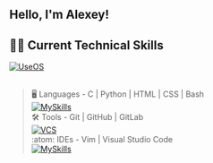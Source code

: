 ## Hello, I'm Alexey!

## 🧑‍💻 Current Technical Skills  
[![UseOS](https://skillicons.dev/icons?i=linux,windows,ubuntu)](https://skillicons.dev)  
<br>  
> :desktop_computer:  Languages - C | Python | HTML | CSS | Bash  
[![MySkills](https://skillicons.dev/icons?i=c,py,html,css,bash)](https://skillicons.dev)  
> :hammer_and_wrench:  Tools - Git | GitHub | GitLab  
[![VCS](https://skillicons.dev/icons?i=git,github,gitlab)](https://skillicons.dev)  
> :atom:  IDEs - Vim | Visual Studio Code  
[![MySkills](https://skillicons.dev/icons?i=vim,vscode)](https://skillicons.dev)  
<br>
